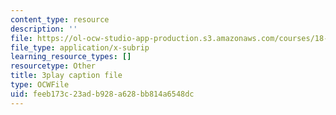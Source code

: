 ```yaml
---
content_type: resource
description: ''
file: https://ol-ocw-studio-app-production.s3.amazonaws.com/courses/18-01sc-single-variable-calculus-fall-2010/feeb173c23adb928a628bb814a6548dc_hV5af_07ToE.srt
file_type: application/x-subrip
learning_resource_types: []
resourcetype: Other
title: 3play caption file
type: OCWFile
uid: feeb173c-23ad-b928-a628-bb814a6548dc
---
```

